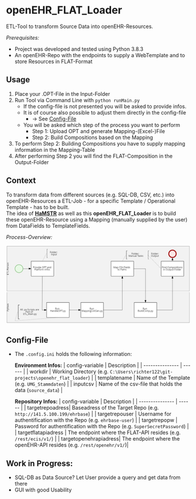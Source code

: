# openEHR_FLAT_Loader

ETL-Tool to transform Source Data into openEHR-Resources.  

_Prerequisites:_
- Project was developed and tested using Python 3.8.3
- An openEHR-Repo with the endpoints to supply a WebTemplate and to store Resources in FLAT-Format

## Usage
1. Place your .OPT-File in the Input-Folder
2. Run Tool via Command Line with `python runMain.py`
    - If the config-file is not presented you will be asked to provide infos. 
    - It is of course also possible to adjust them directly in the config-file 
      - -> See [Config-File](#config-file)
    - You will be asked which step of the process you want to perform
        - Step 1: Upload OPT and generate Mapping-(Excel-)File
        - Step 2: Build Compositions based on the Mapping
3. To perform Step 2: Building Compositions you have to supply mapping information in the Mapping-Table
4. After performing Step 2 you will find the FLAT-Composition in the Output-Folder 

## Context
To transform data from different sources (e.g. SQL-DB, CSV, etc.) into openEHR-Resources a ETL-Job - for a specific Template / Operational Template - has to be built.  
The idea of [**HaMSTR**](https://gitlab.plri.de/tute/HAMSTRETLBuilder/-/tree/a58c9f479ab9d5f6ebad10906963949a806ad7c4) as well as this  **openEHR_FLAT_Loader** is to build these openEHR-Resource using a Mapping (manually supplied by the user) from DataFields to TemplateFields.

_Process-Overview:_

![BPMN-Process-Overview](/Dokumentation/Process_Overview_Screenshot.jpg)

## Config-File
- The `.config.ini` holds the following information:

    **Environment Infos:**
    | config-variable | Description |
    | --------------- | ------ |
    | workdir         | Working Directory (e.g. `C:\Users\richter122\git-projects\openehr_flat_loader`) |
    | templatename    | Name of the Template (e.g. `UMG_Stammdaten`) |
    | inputcsv        | Name of the csv-file that holds the data (`source_data`) |
    
    **Repository Infos:**
    | config-variable | Description |
    | --------------- | ------ |
    | targetrepoadress| Baseadress of the Target Repo (e.g. `http://141.5.100.199/ehrbase`) |
    | targetrepouser  | Username for authentification with the Repo (e.g. `ehrbase-user`) |
    | targetrepopw    | Password for authentification with the Repo (e.g. `SuperSecretPassword`) |
    | targetflatapiadress | The endpoint where the FLAT-API resides (e.g. `/rest/ecis/v1/`) |
    | targetopenehrapiadress| The endpoint where the openEHR-API resides (e.g. `/rest/openehr/v1/`)|

## Work in Progress:
- SQL-DB as Data Source? Let User provide a query and get data from there
- GUI with good Usability
